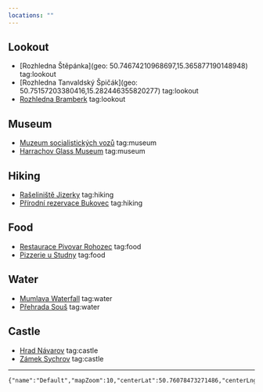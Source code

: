```yaml
---
locations: ""
---
```

## Lookout
- [Rozhledna Štěpánka](geo: 50.74674210968697,15.365877190148948) tag:lookout
- [Rozhledna Tanvaldský Špičák](geo: 50.75157203380416,15.282446355820277) tag:lookout
- [Rozhledna Bramberk](geo:50.762,15.191) tag:lookout

## Museum
- [Muzeum socialistických vozů](geo:50.728,15.371) tag:museum
- [Harrachov Glass Museum](geo:50.772,15.428) tag:museum

## Hiking
- [Rašeliniště Jizerky](geo:50.847,15.303) tag:hiking
- [Přírodní rezervace Bukovec](geo:50.841,15.353) tag:hiking

## Food
- [Restaurace Pivovar Rohozec](geo:50.627,15.134) tag:food
- [Pizzerie u Studny](geo:50.733,15.314) tag:food

## Water
- [Mumlava Waterfall](geo:50.782,15.445) tag:water
- [Přehrada Souš](geo:50.811,15.339) tag:water

## Castle
- [Hrad Návarov](geo:50.686,15.340) tag:castle
- [Zámek Sychrov](geo:50.628,15.080) tag:castle

---


```mapview
{"name":"Default","mapZoom":10,"centerLat":50.76078473271486,"centerLng":15.364379882812502,"query":"","chosenMapSource":0,"showLinks":true,"linkColor":"red"}
```
